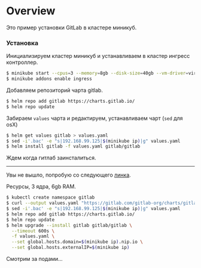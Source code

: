 # Overview
Это пример установки GitLab в кластере миникуб.
### Установка
Инициализируем кластер миникуб и устанавливаем в кластер ингресс контроллер.
```bash
$ minikube start --cpus=3 --memory=8gb --disk-size=40gb --vm-driver=virtualbox
$ minikube addons enable ingress
```
Добавляем репозиторий чарта gitlab.
```bash
$ helm repo add gitlab https://charts.gitlab.io/
$ helm repo update
```
Забираем `values` чарта и редактируем, устанавливаем чарт (`sed` для osX)
```bash
$ helm get values gitlab > values.yaml
$ sed -i'.bac' -e "s|192.168.99.125|$(minikube ip)|g" values.yaml
$ helm install gitlab -f values.yaml gitlab/gitlab
```
Ждем когда гитлаб заинсталиться.

---
Увы не вышло, попробую со следующего [линка](https://docs.gitlab.com/charts/development/minikube/).

Ресурсы, 3 ядра, 6gb RAM. 
```bash
$ kubectl create namespace gitlab
$ curl --output values.yaml "https://gitlab.com/gitlab-org/charts/gitlab/raw/master/examples/values-minikube-minimum.yaml"
$ sed -i'.bac' -e "s|192.168.99.125|$(minikube ip)|g" values.yaml
$ helm repo add gitlab https://charts.gitlab.io/
$ helm repo update
$ helm upgrade --install gitlab gitlab/gitlab \
  --timeout 600s \
  -f values.yaml \
  --set global.hosts.domain=$(minikube ip).nip.io \
  --set global.hosts.externalIP=$(minikube ip)
```
Смотрим за подами...